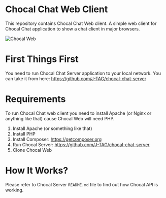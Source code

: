 # Chocal Chat Web Client
This repository contains Chocal Chat Web client. A simple web client for Chocal Chat application to show a chat client in major browsers.

![Chocal Web](https://puresoftware.org/images/chocal-chat/github/chocal-web.png)

# First Things First
You need to run Chocal Chat Server application to your local network. You can take it from here: https://github.com/J-TAG/chocal-chat-server

# Requirements
To run Chocal Chat web client you need to install Apache (or Nginx or anything like that) cause Chocal Web will need PHP.

1. Install Apache (or something like that)
2. Install PHP
3. Install Composer: https://getcomposer.org
4. Run Chocal Server: https://github.com/J-TAG/chocal-chat-server
5. Clone Chocal Web

# How It Works?
Please refer to Chocal Server `README.md` file to find out how Chocal API is working.
